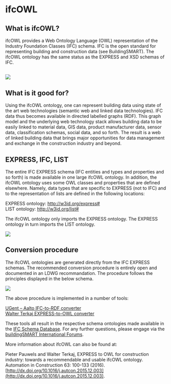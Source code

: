 ifcOWL
======

What is ifcOWL?
---------------

ifcOWL provides a Web Ontology Language (OWL) representation of the Industry Foundation Classes (IFC) schema. IFC is the open standard for representing building and construction data (see BuildingSMART). The ifcOWL ontology has the same status as the EXPRESS and XSD schemas of IFC.

![](https://technical.buildingsmart.org/wp-content/uploads/2019/03/expressxsdowl-300x192-300x192.png)
-----------------------------------------------------------------------------------------------------------------------------

What is it good for?
--------------------

Using the ifcOWL ontology, one can represent building data using state of the art web technologies (semantic web and linked data technologies). IFC data thus becomes available in directed labelled graphs (RDF). This graph model and the underlying web technology stack allows building data to be easily linked to material data, GIS data, product manufacturer data, sensor data, classification schemas, social data, and so forth. The result is a web of linked building data that brings major opportunities for data management and exchange in the construction industry and beyond.

EXPRESS, IFC, LIST
------------------

The entire IFC EXPRESS schema (IFC entities and types and properties and so forth) is made available in one large ifcOWL ontology. In addition, the ifcOWL ontology uses some OWL classes and properties that are defined elsewhere. Namely, data types that are specific to EXPRESS (not to IFC) and to the representation of lists are defined in the following locations:

EXPRESS ontology: http://w3id.org/express#  
LIST ontology: http://w3id.org/list#

The ifcOWL ontology only imports the EXPRESS ontology. The EXPRESS ontology in turn imports the LIST ontology.

![](https://technical.buildingsmart.org/wp-content/uploads/2019/03/express_basics_1-127x300.png)

Conversion procedure
--------------------

The ifcOWL ontologies are generated directly from the IFC EXPRESS schemas. The recommended conversion procedure is entirely open and documented in an LDWG recommandation. The procedure follows the principles displayed in the below schema.

![](https://technical.buildingsmart.org/wp-content/uploads/2019/03/expresstoowl-300x245-300x245.png)

The above procedure is implemented in a number of tools:

[UGent – Aalto IFC-to-RDF converter](https://github.com/pipauwel/IFCtoRDF)  
[Walter Terkaj EXPRESS-to-OWL converter](http://www.terkaj.com/tools/ExpressToOwl/ExpressToOwl.zip)

These tools all result in the respective schema ontologies made available in the [IFC Schema Database](https://technical.buildingsmart.org/standards/ifc/ifc-schema-specifications/). For any further questions, please engage via the [buildingSMART International Forums](https://forums.buildingsmart.org/).

More information about ifcOWL can also be found at:

Pieter Pauwels and Walter Terkaj, EXPRESS to OWL for construction industry: towards a recommendable and usable ifcOWL ontology. Automation in Construction 63: 100-133 (2016). [http://dx.doi.org/10.1016/j.autcon.2015.12.003](http://dx.doi.org/10.1016/j.autcon.2015.12.003).
